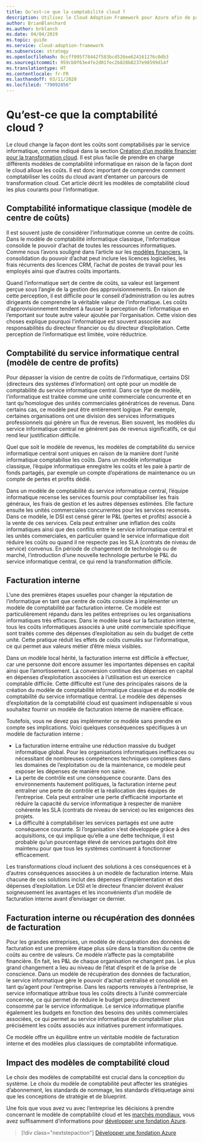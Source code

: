 ```yaml
---
title: Qu’est-ce que la comptabilité cloud ?
description: Utilisez le Cloud Adoption Framework pour Azure afin de prendre connaissance des modèles de comptabilité cloud courants pour l’informatique au début du parcours de votre migration cloud.
author: BrianBlanchard
ms.author: brblanch
ms.date: 04/04/2019
ms.topic: guide
ms.service: cloud-adoption-framework
ms.subservice: strategy
ms.openlocfilehash: 0ccff095f78442f583bcd526ee624161276c0db3
ms.sourcegitcommit: 959cb0f63e4fe2d01fec2b820b8237e98599d14f
ms.translationtype: HT
ms.contentlocale: fr-FR
ms.lasthandoff: 03/11/2020
ms.locfileid: "79092856"
---
```

<!-- markdownlint-disable MD026 -->

# <a name="what-is-cloud-accounting"></a>Qu’est-ce que la comptabilité cloud ?

Le cloud change la façon dont les coûts sont comptabilisés par le service informatique, comme indiqué dans la section [Création d’un modèle financier pour la transformation cloud](./financial-models.md). Il est plus facile de prendre en charge différents modèles de comptabilité informatique en raison de la façon dont le cloud alloue les coûts. Il est donc important de comprendre comment comptabiliser les coûts du cloud avant d’entamer un parcours de transformation cloud. Cet article décrit les modèles de comptabilité cloud les plus courants pour l’informatique.

## <a name="traditional-it-accounting-cost-center-model"></a>Comptabilité informatique classique (modèle de centre de coûts)

Il est souvent juste de considérer l’informatique comme un centre de coûts. Dans le modèle de comptabilité informatique classique, l’informatique consolide le pouvoir d’achat de toutes les ressources informatiques. Comme nous l’avons souligné dans l’article sur les [modèles financiers](./financial-models.md), la consolidation du pouvoir d’achat peut inclure les licences logicielles, les frais récurrents des licences CRM, l’achat de postes de travail pour les employés ainsi que d’autres coûts importants.

Quand l’informatique sert de centre de coûts, sa valeur est largement perçue sous l’angle de la gestion des approvisionnements. En raison de cette perception, il est difficile pour le conseil d’administration ou les autres dirigeants de comprendre la véritable valeur de l’informatique. Les coûts d’approvisionnement tendent à fausser la perception de l’informatique en l’emportant sur toute autre valeur ajoutée par l’organisation. Cette vision des choses explique pourquoi l’informatique est souvent associée aux responsabilités du directeur financier ou du directeur d’exploitation. Cette perception de l’informatique est limitée, voire réductrice.

## <a name="central-it-accounting-profit-center-model"></a>Comptabilité du service informatique central (modèle de centre de profits)

Pour dépasser la vision de centre de coûts de l’informatique, certains DSI (directeurs des systèmes d’information) ont opté pour un modèle de comptabilité du service informatique central. Dans ce type de modèle, l’informatique est traitée comme une unité commerciale concurrente et en tant qu’homologue des unités commerciales génératrices de revenus. Dans certains cas, ce modèle peut être entièrement logique. Par exemple, certaines organisations ont une division des services informatiques professionnels qui génère un flux de revenus. Bien souvent, les modèles du service informatique central ne génèrent pas de revenus significatifs, ce qui rend leur justification difficile.

Quel que soit le modèle de revenus, les modèles de comptabilité du service informatique central sont uniques en raison de la manière dont l’unité informatique comptabilise les coûts. Dans un modèle informatique classique, l’équipe informatique enregistre les coûts et les paie à partir de fonds partagés, par exemple un compte d’opérations de maintenance ou un compte de pertes et profits dédié.

Dans un modèle de comptabilité du service informatique central, l’équipe informatique recense les services fournis pour comptabiliser les frais généraux, les frais de gestion et les autres dépenses estimées. Elle facture ensuite les unités commerciales concurrentes pour les services recensés. Dans ce modèle, le DSI est censé gérer le P&L (pertes et profits) associé à la vente de ces services. Cela peut entraîner une inflation des coûts informatiques ainsi que des conflits entre le service informatique central et les unités commerciales, en particulier quand le service informatique doit réduire les coûts ou quand il ne respecte pas les SLA (contrats de niveau de service) convenus. En période de changement de technologie ou de marché, l’introduction d’une nouvelle technologie perturbe le P&L du service informatique central, ce qui rend la transformation difficile.

## <a name="chargeback"></a>Facturation interne

L’une des premières étapes usuelles pour changer la réputation de l’informatique en tant que centre de coûts consiste à implémenter un modèle de comptabilité par facturation interne. Ce modèle est particulièrement répandu dans les petites entreprises ou les organisations informatiques très efficaces. Dans le modèle basé sur la facturation interne, tous les coûts informatiques associés à une unité commerciale spécifique sont traités comme des dépenses d’exploitation au sein du budget de cette unité. Cette pratique réduit les effets de coûts cumulés sur l’informatique, ce qui permet aux valeurs métier d’être mieux visibles.

Dans un modèle local hérité, la facturation interne est difficile à effectuer, car une personne doit encore assumer les importantes dépenses en capital ainsi que l’amortissement. La conversion continue des dépenses en capital en dépenses d’exploitation associées à l’utilisation est un exercice comptable difficile. Cette difficulté est l’une des principales raisons de la création du modèle de comptabilité informatique classique et du modèle de comptabilité du service informatique central. Le modèle des dépenses d’exploitation de la comptabilité cloud est quasiment indispensable si vous souhaitez fournir un modèle de facturation interne de manière efficace.

Toutefois, vous ne devez pas implémenter ce modèle sans prendre en compte ses implications. Voici quelques conséquences spécifiques à un modèle de facturation interne :

- La facturation interne entraîne une réduction massive du budget informatique global. Pour les organisations informatiques inefficaces ou nécessitant de nombreuses compétences techniques complexes dans les domaines de l’exploitation ou de la maintenance, ce modèle peut exposer les dépenses de manière non saine.
- La perte de contrôle est une conséquence courante. Dans des environnements hautement politiques, la facturation interne peut entraîner une perte de contrôle et la réallocation des équipes de l’entreprise. Cela peut entraîner une perte d’efficacité importante et réduire la capacité du service informatique à respecter de manière cohérente les SLA (contrats de niveau de service) ou les exigences des projets.
- La difficulté à comptabiliser les services partagés est une autre conséquence courante. Si l’organisation s’est développée grâce à des acquisitions, ce qui implique qu’elle a une dette technique, il est probable qu’un pourcentage élevé de services partagés doit être maintenu pour que tous les systèmes continuent à fonctionner efficacement.

Les transformations cloud incluent des solutions à ces conséquences et à d’autres conséquences associées à un modèle de facturation interne. Mais chacune de ces solutions inclut des dépenses d’implémentation et des dépenses d’exploitation. Le DSI et le directeur financier doivent évaluer soigneusement les avantages et les inconvénients d’un modèle de facturation interne avant d’envisager ce dernier.

## <a name="showback-or-awareness-back"></a>Facturation interne ou récupération des données de facturation

Pour les grandes entreprises, un modèle de récupération des données de facturation est une première étape plus sûre dans la transition du centre de coûts au centre de valeurs. Ce modèle n’affecte pas la comptabilité financière. En fait, les P&L de chaque organisation ne changent pas. Le plus grand changement a lieu au niveau de l’état d’esprit et de la prise de conscience. Dans un modèle de récupération des données de facturation, le service informatique gère le pouvoir d’achat centralisé et consolidé en tant qu’agent pour l’entreprise. Dans les rapports renvoyés à l’entreprise, le service informatique attribue tous les coûts directs à l’unité commerciale concernée, ce qui permet de réduire le budget perçu directement consommé par le service informatique. Le service informatique planifie également les budgets en fonction des besoins des unités commerciales associées, ce qui permet au service informatique de comptabiliser plus précisément les coûts associés aux initiatives purement informatiques.

Ce modèle offre un équilibre entre un véritable modèle de facturation interne et des modèles plus classiques de comptabilité informatique.

## <a name="impact-of-cloud-accounting-models"></a>Impact des modèles de comptabilité cloud

Le choix des modèles de comptabilité est crucial dans la conception du système. Le choix du modèle de comptabilité peut affecter les stratégies d’abonnement, les standards de nommage, les standards d’étiquetage ainsi que les conceptions de stratégie et de blueprint.

Une fois que vous avez vu avec l’entreprise les décisions à prendre concernant le modèle de comptabilité cloud et les [marchés mondiaux](./global-markets.md), vous avez suffisamment d’informations pour [développer une fondation Azure](../ready/index.md).

> [!div class="nextstepaction"]
> [Développer une fondation Azure](../ready/index.md)
